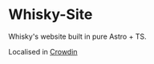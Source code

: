 # Whisky-Site

Whisky's website built in pure Astro + TS.

Localised in [Crowdin](https://crowdin.com/project/whisky-site)
